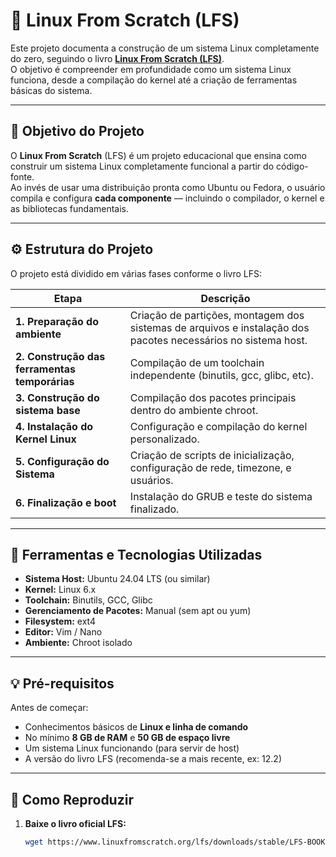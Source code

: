 # 🐧 Linux From Scratch (LFS)

Este projeto documenta a construção de um sistema Linux completamente do zero, seguindo o livro **[Linux From Scratch (LFS)](https://www.linuxfromscratch.org/)**.  
O objetivo é compreender em profundidade como um sistema Linux funciona, desde a compilação do kernel até a criação de ferramentas básicas do sistema.

---

## 📘 Objetivo do Projeto

O **Linux From Scratch** (LFS) é um projeto educacional que ensina como construir um sistema Linux completamente funcional a partir do código-fonte.  
Ao invés de usar uma distribuição pronta como Ubuntu ou Fedora, o usuário compila e configura **cada componente** — incluindo o compilador, o kernel e as bibliotecas fundamentais.

---

## ⚙️ Estrutura do Projeto

O projeto está dividido em várias fases conforme o livro LFS:

| Etapa | Descrição |
|-------|------------|
| **1. Preparação do ambiente** | Criação de partições, montagem dos sistemas de arquivos e instalação dos pacotes necessários no sistema host. |
| **2. Construção das ferramentas temporárias** | Compilação de um toolchain independente (binutils, gcc, glibc, etc). |
| **3. Construção do sistema base** | Compilação dos pacotes principais dentro do ambiente chroot. |
| **4. Instalação do Kernel Linux** | Configuração e compilação do kernel personalizado. |
| **5. Configuração do Sistema** | Criação de scripts de inicialização, configuração de rede, timezone, e usuários. |
| **6. Finalização e boot** | Instalação do GRUB e teste do sistema finalizado. |

---

## 🧰 Ferramentas e Tecnologias Utilizadas

- **Sistema Host:** Ubuntu 24.04 LTS (ou similar)
- **Kernel:** Linux 6.x
- **Toolchain:** Binutils, GCC, Glibc
- **Gerenciamento de Pacotes:** Manual (sem apt ou yum)
- **Filesystem:** ext4
- **Editor:** Vim / Nano
- **Ambiente:** Chroot isolado

---

## 💡 Pré-requisitos

Antes de começar:

- Conhecimentos básicos de **Linux e linha de comando**
- No mínimo **8 GB de RAM** e **50 GB de espaço livre**
- Um sistema Linux funcionando (para servir de host)
- A versão do livro LFS (recomenda-se a mais recente, ex: 12.2)

---

## 🚀 Como Reproduzir

1. **Baixe o livro oficial LFS:**
   ```bash
   wget https://www.linuxfromscratch.org/lfs/downloads/stable/LFS-BOOK.html
